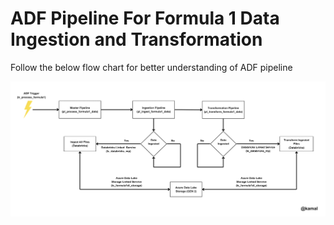 # ADF Pipeline For Formula 1 Data Ingestion and Transformation

Follow the below flow chart for better understanding of ADF pipeline

![ADF Pipeline Flow Chart](../images/ADF_pipeline_flow_chart.png)
